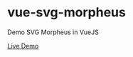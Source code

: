 # vue-svg-morpheus
Demo SVG Morpheus in VueJS


[Live Demo](https://edmondyip.github.io/vue-svg-morpheus/)
